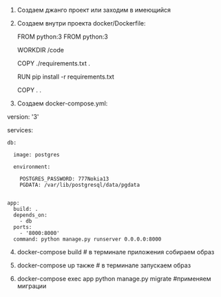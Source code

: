 1. Создаем джанго проект или заходим в имеющийся
2. Создаем внутри проекта docker/Dockerfile:

    FROM python:3
    FROM python:3
    
    WORKDIR /code
    
    COPY ./requirements.txt .
    
    RUN pip install -r requirements.txt
    
    COPY . .



3. Создаем docker-compose.yml:

  version: '3'

  services:
  
    db:
    
      image: postgres
      
      environment:
      
        POSTGRES_PASSWORD: 777Nokia13
        PGDATA: /var/lib/postgresql/data/pgdata
  
  
    app:
      build: .
      depends_on:
        - db
      ports:
        - '8000:8000'
      command: python manage.py runserver 0.0.0.0:8000

4. docker-compose build # в терминале приложения собираем образ

5. docker-compose up также # в терминале запускаем образ

6. docker-compose exec app python manage.py migrate    #применяем миграции

